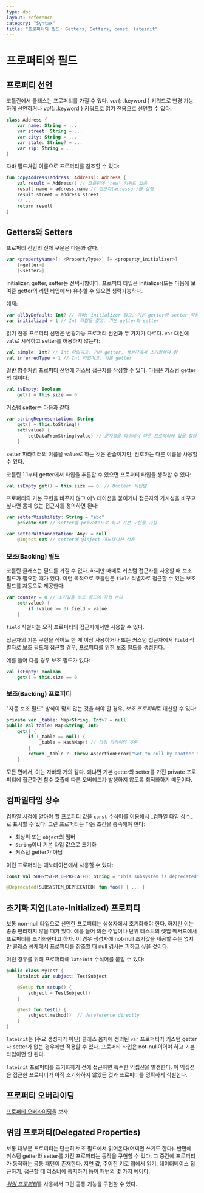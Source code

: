 ```yaml
---
type: doc
layout: reference
category: "Syntax"
title: "프로퍼티와 필드: Getters, Setters, const, lateinit"
---
```


# 프로퍼티와 필드

## 프로퍼티 선언

코틀린에서 클래스는 프로퍼티를 가질 수 있다.
*var*{: .keyword } 키워드로 변경 가능하게 선언하거나 *val*{: .keyword } 키워드로 읽기 전용으로 선언할 수 있다.

``` kotlin
class Address {
    var name: String = ...
    var street: String = ...
    var city: String = ...
    var state: String? = ...
    var zip: String = ...
}
```

자바 필드처럼 이름으로 프로퍼티를 참조할 수 있다:

``` kotlin
fun copyAddress(address: Address): Address {
    val result = Address() // 코틀린에 'new' 키워드 없음
    result.name = address.name // 접근자(accessor)를 실행
    result.street = address.street
    // ...
    return result
}
```

## Getters와 Setters

프로퍼티 선언의 전체 구문은 다음과 같다.

``` kotlin
var <propertyName>[: <PropertyType>] [= <property_initializer>]
    [<getter>]
    [<setter>]
```

initializer, getter, setter는 선택사항이다. 
프로퍼티 타입은 initializer(또는 다음에 보여줄 getter의 리턴 타입에서) 유추할 수 있으면 생략가능하다.

예제:

``` kotlin
var allByDefault: Int? // 에러: initializer 필요, 기본 getter와 setter 적용
var initialized = 1 // Int 타입을 갖고, 기본 getter와 setter
```

읽기 전용 프로퍼티 선언은 변경가능 프로퍼티 선언과 두 가지가 다르다.
`var` 대신에 `val`로 시작하고 setter를 허용하지 않는다:

``` kotlin
val simple: Int? // Int 타입이고, 기본 getter, 생성자에서 초기화해야 함
val inferredType = 1 // Int 타입이고, 기본 getter
```

일반 함수처럼 프로퍼티 선언에 커스텀 접근자를 작성할 수 있다. 다음은 커스텀 getter의 예이다:

``` kotlin
val isEmpty: Boolean
    get() = this.size == 0
```

커스텀 setter는 다음과 같다:

``` kotlin
var stringRepresentation: String
    get() = this.toString()
    set(value) {
        setDataFromString(value) // 문자열을 파싱해서 다른 프로퍼티에 값을 할당한다 
    }
```

setter 파라미터의 이름을 `value`로 하는 것은 관습이지만, 선호하는 다른 이름을 사용할 수 있다.

코틀린 1.1부터 getter에서 타입을 추론할 수 있으면 프로퍼티 타입을 생략할 수 있다:

``` kotlin
val isEmpty get() = this.size == 0  // Boolean 타입임
```

프로퍼티의 기본 구현을 바꾸지 않고 애노테이션을 붙이거나 접근자의 가시성을 바꾸고 싶다면
몸체 없는 접근자를 정의하면 된다:

``` kotlin
var setterVisibility: String = "abc"
    private set // setter를 private으로 하고 기본 구현을 가짐

var setterWithAnnotation: Any? = null
    @Inject set // setter에 @Inject 애노테이션 적용
```

### 보조(Backing) 필드

코틀린 클래스는 필드를 가질 수 없다. 하지만 때때로 커스텀 접근자를 사용할 때 보조 필드가 필요할 때가 있다.
이런 목적으로 코틀린은 `field` 식별자로 접근할 수 있는 보조 필드를 자동으로 제공한다:

``` kotlin
var counter = 0 // 초기값을 보조 필드에 직접 쓴다
    set(value) {
        if (value >= 0) field = value
    }
```

`field` 식별자는 오직 프로퍼티의 접근자에서만 사용할 수 있다.

접근자의 기본 구현을 적어도 한 개 이상 사용하거나 또는 커스텀 접근자에서 `field` 식별자로 보조 필드에 접근할 경우,
프로퍼티를 위한 보조 필드를 생성한다.

예를 들어 다음 경우 보조 필드가 없다:

``` kotlin
val isEmpty: Boolean
    get() = this.size == 0
```

### 보조(Backing) 프로퍼티

"자동 보조 필드" 방식이 맞지 않는 것을 해야 할 경우,
*보조 프로퍼티*로 대신할 수 있다:

``` kotlin
private var _table: Map<String, Int>? = null
public val table: Map<String, Int>
    get() {
        if (_table == null) {
            _table = HashMap() // 타입 파라미터 추론
        }
        return _table ?: throw AssertionError("Set to null by another thread")
    }
```

모든 면에서, 이는 자바와 거의 같다. 왜냐면 기본 getter와 setter를 가진 private 프로퍼티에 접근하면
함수 호출에 따른 오버헤드가 발생하지 않도록 최적화하기 때문이다.


## 컴파일타임 상수

컴파일 시점에 알아야 할 프로퍼티 값을 `const` 수식어를 이용해서 _컴파일 타임 상수_로 표시할 수 있다. 
그런 프로퍼티는 다음 조건을 충족해야 한다:

  * 최상위 또는 `object`의 멤버
  * `String`이나 기본 타입 값으로 초기화
  * 커스텀 getter가 아님

이런 프로퍼티는 애노테이션에서 사용할 수 있다:

``` kotlin
const val SUBSYSTEM_DEPRECATED: String = "This subsystem is deprecated"

@Deprecated(SUBSYSTEM_DEPRECATED) fun foo() { ... }
```


## 초기화 지연(Late-Initialized) 프로퍼티

보통 non-null 타입으로 선언한 프로퍼티는 생성자에서 초기화해야 한다.
하지만 이는 종종 편리하지 않을 때가 있다.
예를 들어 의존 주입이나 단위 테스트의 셋업 메서드에서 프로퍼티를 초기화한다고 하자.
이 경우 생성자에 not-null 초기값을 제공할 수는 없지만
클래스 몸체에서 프로퍼티를 참조할 때 null 검사는 피하고 싶을 것이다.   

이런 경우를 위해 프로퍼티에 `lateinit` 수식어를 붙일 수 있다:

``` kotlin
public class MyTest {
    lateinit var subject: TestSubject

    @SetUp fun setup() {
        subject = TestSubject()
    }

    @Test fun test() {
        subject.method()  // dereference directly
    }
}
```

`lateinit`는 (주요 생성자가 아닌) 클래스 몸체에 정의된 `var` 프로퍼티가 커스텀 getter나 setter가 없는 경우에만 적용할 수 있다.
프로퍼티 타입은 not-null이어야 하고 기본 타입이면 안 된다.

`lateinit` 프로퍼티를 초기화하기 전에 접근하면 특수한 익셉션을 발생한다.
이 익셉션은 접근한 프로퍼티가 아직 초기화하지 않았든 것과 프로퍼티를 명확하게 식별한다.

## 프로퍼티 오버라이딩

[프로퍼티 오버라이딩](classes.html#overriding-properties)을 보자.

## 위임 프로퍼티(Delegated Properties)

보통 대부분 프로퍼티는 단순히 보조 필드에서 읽어온다(어쩌면 쓰기도 한다).
반면에 커스텀 getter와 setter를 가진 프로퍼티는 동작을 구현할 수 있다.
그 중간에 프로퍼티가 동작하는 공통 패턴이 존재한다. 지연 값, 주어진 키로 맵에서 읽기, 데이터베이스 접근하기,
접근할 때 리스너에 통지하기 등이 패턴의 몇 가지 예이다.    

[_위임 프로퍼티_](delegated-properties.html)를 사용해서 그런 공통 기능을 구현할 수 있다.
